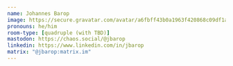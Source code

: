 ```yaml
---
name: Johannes Barop
image: https://secure.gravatar.com/avatar/a6fbff43b0a1963f420868c09df1a765?size=400
pronouns: he/him
room-type: [quadruple (with TBD)]
mastodon: https://chaos.social/@jbarop
linkedin: https://www.linkedin.com/in/jbarop
matrix: "@jbarop:matrix.im"
---
```

